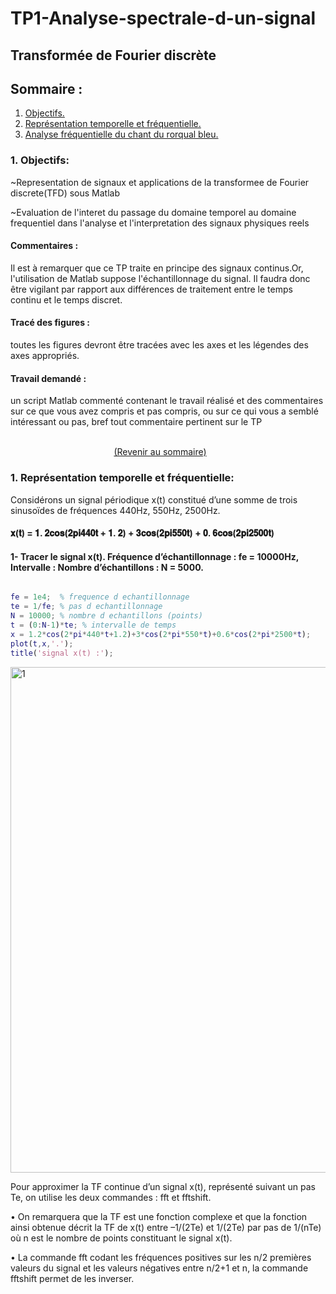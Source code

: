 # TP1-Analyse-spectrale-d-un-signal
## Transformée de Fourier discrète


<a name="retour"></a>
## Sommaire :
1. [ Objectifs. ](#objectif)
1. [ Représentation temporelle et fréquentielle. ](#part1)
2. [ Analyse fréquentielle du chant du rorqual bleu. ](#part2)

<a name="objectif"></a>
### **1. Objectifs:**
 ~Representation de signaux et applications de la transformee de Fourier discrete(TFD) sous Matlab
 
 ~Evaluation de l'interet du passage du domaine temporel au domaine frequentiel dans l'analyse et l'interpretation des signaux physiques reels
 
#### Commentaires :
Il est à remarquer que ce TP traite en principe des signaux continus.Or, l'utilisation de Matlab suppose l'échantillonnage du signal. Il faudra donc être vigilant par rapport aux différences de traitement entre le temps continu et le temps discret.
 
#### Tracé des figures :
toutes les figures devront être tracées avec les axes et les légendes des axes appropriés.

#### Travail demandé :
un script Matlab commenté contenant le travail réalisé et des commentaires sur ce que vous avez compris et pas compris, ou sur ce qui vous a semblé intéressant ou pas, bref tout commentaire pertinent sur le TP

$~~~~~~~~~~~~~~~~~~~~~~~~~~~~~~~~~~~~~~~~~~~~~~~~~~~~~~~~~~~~~~~~~~~~~~~~~~~~~~~~~~~~~~~~~~~~~~~~~~~~~~~~~~~~~~~~~~~~~~~~~~~~~~~~~~~~~~~~~~~~~~~~~~~~~~~~~~~~~~~~~~~~~~~~~$ [ (Revenir au sommaire) ](#retour)


<a name="part1"></a>
### **1. Représentation temporelle et fréquentielle:**
Considérons un signal périodique x(t) constitué d’une somme de trois sinusoïdes de fréquences 440Hz, 550Hz, 2500Hz.
#### **𝐱(𝐭) = 𝟏. 𝟐𝐜𝐨𝐬(𝟐𝐩𝐢𝟒𝟒𝟎𝐭 + 𝟏. 𝟐) + 𝟑𝐜𝐨𝐬(𝟐𝐩𝐢𝟓𝟓𝟎𝐭) + 𝟎. 𝟔𝐜𝐨𝐬(𝟐𝐩𝐢𝟐𝟓𝟎𝟎𝐭)**

####  **1- Tracer le signal x(t). Fréquence d’échantillonnage : fe = 10000Hz, Intervalle : Nombre d’échantillons : N = 5000.**

```matlab

fe = 1e4;  % frequence d echantillonnage
te = 1/fe; % pas d echantillonnage
N = 10000; % nombre d echantillons (points)
t = (0:N-1)*te; % intervalle de temps 
x = 1.2*cos(2*pi*440*t+1.2)+3*cos(2*pi*550*t)+0.6*cos(2*pi*2500*t);
plot(t,x,'.');
title('signal x(t) :');

```
<img width="809" alt="1" src="https://user-images.githubusercontent.com/93081417/210829647-0608e8e4-8823-48e7-9fa3-91c336cc3e9c.png">

Pour approximer la TF continue d’un signal x(t), représenté suivant un pas Te, on utilise les deux commandes : fft et fftshift.

• On remarquera que la TF est une fonction complexe et que la fonction ainsi obtenue décrit la TF de x(t) entre –1/(2Te) et 1/(2Te) par pas de 1/(nTe) où n est le nombre de points constituant le signal x(t).

• La commande fft codant les fréquences positives sur les n/2 premières valeurs du signal et les valeurs négatives entre n/2+1 et n, la commande fftshift permet de les inverser.


